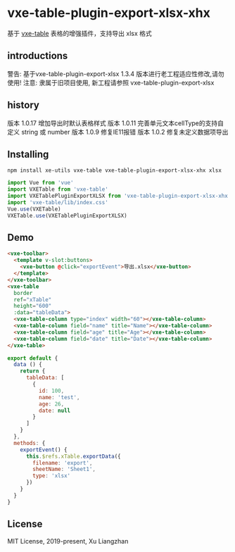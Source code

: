 
# vxe-table-plugin-export-xlsx-xhx

基于 [vxe-table](https://github.com/xuliangzhan/vxe-table) 表格的增强插件，支持导出 xlsx 格式

## introductions

警告: 基于vxe-table-plugin-export-xlsx 1.3.4 版本进行老工程适应性修改,请勿使用!
注意: 隶属于旧项目使用, 新工程请参照 vxe-table-plugin-export-xlsx

## history

版本 1.0.17 增加导出时默认表格样式
版本 1.0.11 完善单元文本cellType的支持自定义 string 或 number
版本 1.0.9 修复IE11报错
版本 1.0.2 修复未定义数据项导出

## Installing
```shell
npm install xe-utils vxe-table vxe-table-plugin-export-xlsx-xhx xlsx
```
```javascript
import Vue from 'vue'
import VXETable from 'vxe-table'
import VXETablePluginExportXLSX from 'vxe-table-plugin-export-xlsx-xhx'
import 'vxe-table/lib/index.css'
Vue.use(VXETable)
VXETable.use(VXETablePluginExportXLSX)
```
## Demo
```html
<vxe-toolbar>
  <template v-slot:buttons>
    <vxe-button @click="exportEvent">导出.xlsx</vxe-button>
  </template>
</vxe-toolbar>
<vxe-table
  border
  ref="xTable"
  height="600"
  :data="tableData">
  <vxe-table-column type="index" width="60"></vxe-table-column>
  <vxe-table-column field="name" title="Name"></vxe-table-column>
  <vxe-table-column field="age" title="Age"></vxe-table-column>
  <vxe-table-column field="date" title="Date"></vxe-table-column>
</vxe-table>
```
```javascript
export default {
  data () {
    return {
      tableData: [
        {
          id: 100,
          name: 'test',
          age: 26,
          date: null
        }
      ]
    }
  },
  methods: {
    exportEvent() {
      this.$refs.xTable.exportData({
        filename: 'export',
        sheetName: 'Sheet1',
        type: 'xlsx'
      })
    }
  }
}
```
## License
MIT License, 2019-present, Xu Liangzhan

